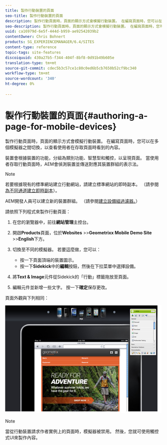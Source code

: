 ```yaml
---
title: 製作行動裝置的頁面
seo-title: 製作行動裝置的頁面
description: 製作行動頁面時，頁面的顯示方式會模擬行動裝置。 在編寫頁面時，您可以在多個模擬器之間切換，以查看使用者在存取頁面時看到的內容。
seo-description: 製作行動頁面時，頁面的顯示方式會模擬行動裝置。 在編寫頁面時，您可以在多個模擬器之間切換，以查看使用者在存取頁面時看到的內容。
uuid: ca16979d-6e5f-444d-b959-ae92542039b2
contentOwner: Chris Bohnert
products: SG_EXPERIENCEMANAGER/6.4/SITES
content-type: reference
topic-tags: site-features
discoiquuid: 430a27b5-f344-404f-8bf8-0d91b49b605e
translation-type: tm+mt
source-git-commit: cdec5b3c57ce1c80c0ed6b5cb7650b52cf9bc340
workflow-type: tm+mt
source-wordcount: '340'
ht-degree: 0%

---
```



# 製作行動裝置的頁面{#authoring-a-page-for-mobile-devices}

製作行動頁面時，頁面的顯示方式會模擬行動裝置。 在編寫頁面時，您可以在多個模擬器之間切換，以查看使用者在存取頁面時看到的內容。

裝置會根據裝置的功能，分組為類別功能、智慧型和觸控，以呈現頁面。 當使用者存取行動頁面時，AEM會偵測裝置並傳送對應其裝置群組的表示法。

>[!NOTE]
>
>若要根據現有的標準網站建立行動網站，請建立標準網站的即時副本。 （請參閱[為不同通道建立即時副本](/help/sites-administering/msm-livecopy.md)）。
>
>AEM開發人員可以建立新的裝置群組。 （請參閱[建立設備組過濾器。](/help/sites-developing/groupfilters.md)）

請依照下列程式來製作行動頁面：

1. 在您的瀏覽器中，前往&#x200B;**網站管理**&#x200B;主控台。
1. 開啟&#x200B;**Products**&#x200B;頁面，位於&#x200B;**Websites** >>**Geometrixx Mobile Demo Site** >>**English**&#x200B;下方。

1. 切換至不同的模擬器。 若要這麼做，您可以：

   * 按一下頁面頂端的裝置圖示。
   * 按一下&#x200B;**Sidekick**&#x200B;中的&#x200B;**編輯**&#x200B;按鈕，然後在下拉菜單中選擇設備。

1. 將&#x200B;**Text &amp; Image**&#x200B;元件從Sidekick的「行動」標籤拖放至頁面。
1. 編輯元件並新增一些文字。 按一下&#x200B;**確定**&#x200B;保存更改。

頁面外觀與下列相同：

![mobileipademu](assets/mobileipademu.png)

>[!NOTE]
>
>當從行動裝置請求作者實例上的頁面時，模擬器被禁用。 然後，您就可使用觸控式UI來製作內容。


